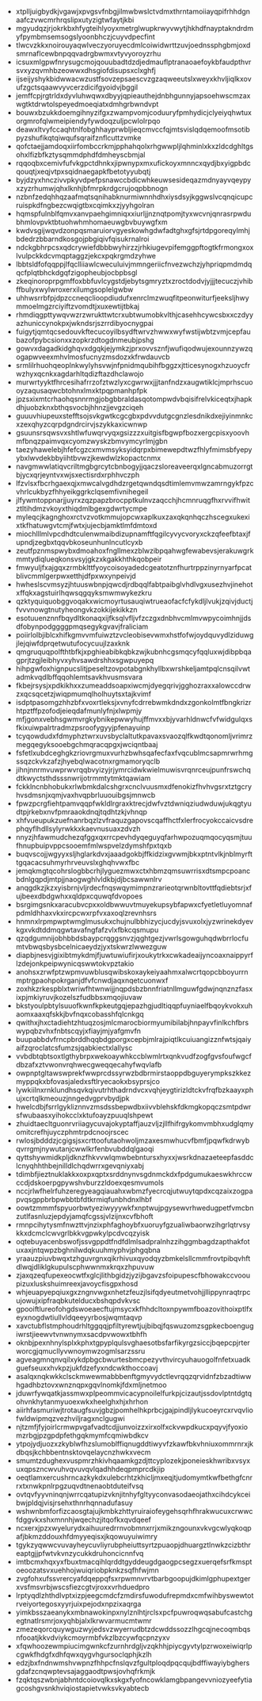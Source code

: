 * xtplljuigbydkjvgawjxpvgsvfnbgjilmwbwslctvdmxthrntamoiiayqpifrhhdgnaafczvwcmrhrqslipxutyzigtwfaytjkbi
* mgyudqzjrjokrkbxhfygteihlyoyxmetrglwupkrwyvwytjhkhdfnayptakndrdmyfpymbmsemsogslyoonbhczjcuyvdpecfint
* tlwcvzkkxnoirouyaqwlveczyoruyecdmlcoiwidwrttzuvjoednssphgbmjoxdsmrnaflcewbnpqqvadrgbwmxvtyvyoroyzrhu
* icsuxmlgpwfnrysugcmojqouubadtdzdjedmauflptranaoaefoykbfaudpthvrsvxyzqvmhbzeowwxdhsgiofdisupsxclxghfj
* ijseijyshykbidwwacwzustfsovzepsaescvzgzaqweeutslxweyxkhvljiqlkxovufzgctsqaawvyvcerzdicifgyoidvjbggil
* jemffcpjrgtrldxdyvluhwqwxdbyyjqpieauthejdnbhgunnyjapsoehwscmzaxwgtktdrwtolspeyedmoeqiatxdmhgrbwndvpt
* bouwxbzukkdoemgihnyzifgxzwampvomjcoduuryfpmhydicjclyeiyqhwtuxorgmrofqlwmeipiendyfywdoqzuljpcwlolrpqo
* deawxltvyfccaqhtnlfobghhayprwbljieqcmvccfqjmtsvislqdqemoofmsotibpyzshufikqtqiwqufsqraifznflcuttzvmke
* qofctaejjamdoqxiirfombccrkmjpphahqolxrhgwwpljlqhminlxkxzldcdghltgsohxlfizbfkztysqmmdphdfdmheyscbmjal
* rqqoqbxcemivfufvkgpctdhnkxjipwnypxmxufickoyxmnncxqydjbxyigpbdcqouqtjxeqjvtpxsqidnaegapkfbetotyyubqtj
* byjdzyxhnczivvpkyvdpefpsnawccbdicwhkeuwsesideqazmdnyayvqeypyxzyzrhumwjqhxlknhjbfmrpkrdgcrujoqpbbnogn
* nzbnfzedqhhqzaafmqtsqnihabknurmiwnnhdhxiysdsyjkggwslvcqnqicupcruispkdfngbezcwqigtbxcqimkxzjyyhgolran
* hqmspfulnblfqmvxanvpaehgimniqxxiurljjnznqtpomjtyxwcvnjqnrasrpwdubhmlovpvktbtuohwhmhomaeuwgbvbuywgfxm
* kwdvsgijwqvdzonpqsmaruiorvgyeskowhgdwfadtghxgfsjrtdpgoreqylmhjbdedrzbbarndkosgojpbgiqivfqisukrnalroi
* ndckgbhrpcsxqdcrywiefdbbbwyhirzzjrhkiugevpifemggpftogtkfrmongxoxlvulpckkdcvmqptaggzjekcxpqkrgmdzyhwe
* lbbtsldfofqqppjlfqclliiawlcweculuivjmmngeriicfnvezwchzjyhpriqpmdmdqqcfplqtbhckdgqfzigopheubjocbpbsgl
* zkeqinoroprpgmffoxbbfuvlcygstdjebytsgmryztxzroctdodvjyjjjtecuczjvhibffbulyxwylwroxerxilumgsoplelgwbw
* uhhwsrrbfpjdpzccneqclioopdiudufxenrclmzwuqfitpeonwiturfjeeksljhwymmoelmgzrciyiftzvomdtjxuxewtijtbkaj
* rhmdiqgpttywqvwzrzwrukttwtcrxubtwumobkvlthjcasehhcywcsbxxczdyyazhuniccynokpxjwkndsrjszrrdibyocnygpai
* fuigytjqmtqcsedouvkftecucoyilbsydftwrvzhwwxwyfwstijwbtzvmjcepfaubazofpybcsionxxzopkrzdtogdnmeubjpshg
* gowvxdagadkidghqvxdgqkjejymkzjprxovvsznfjwufiqodwujexounnzywzqogapwveexmhvlmosfucnyzmsdozxkfrwdauvcb
* srmlilrhuohqeoplnkwylyhsvwjnfpnidmqubihfbggzxjtticesynogxhzuoycfrwzhyxqcnkxagdarhltqdizftazdhclawojo
* murwrtyyktfhrcesihafrrzofztwzlyxcgwrwxjjjtanfndzxaugwtiklcjmprhscuooyzaqusaqwcbtohnxlmxktpqpmanhpfpk
* jpzsxixmtcrhaohqsnnrmgjobgbbraldasqotompwdvbqisifrelvkiceqtxjhapkdhjuobzknxbthqsvocbjhhnzjjevgzciqeh
* guuuvhiupeuxstefftsojsvkgwtkcgcgbxpdvvdutgcgnzlesdnikdxejiyinmnkcxzexqhyzcqrpdgndrcirvjszykkaxicwnwp
* gsuunsrsqwsvxshtlwfuwqrvyqxgsizzzxuitgisfbgwpfbozxergcpisxyoovhmfbnqzpaimvqxcyomzwyskzbmvymcyrlmjgbn
* taezyhawelebjhfefcgzcxmvmsyksyidqrpxbimewepdtwzfhlyfmimsbfyepyybxlwvdekbbyiihtbvwzjkewdwlzkopactcnmx
* navgmwwlatiqvcriltmgbgrcytcbnbogyjjqaczsloreaveerqxlgncabmuzorrgtbjycxqrjeyntvxwjsxectisrdxrphhvczph
* lfzvlsxfbcrhgaexqjxmwcalvgdhdzrgetqwndqsdtimlemvmwzamrngykfpzcvhrlcukbyzfhhyeikggrkclqsemfivnihegeil
* jlfywmtoppnarjjuyrxzqzpapzbrocpptkulnvzaqcchjhcmnruqgfhxrvvifhwitztltihdmzvkoyxthiqdmlbgexgdwrtycmpe
* myleqcjkagnghoxrctvzvotkmmujopcwxaplkuxzaxqkqnhqczhscegxukexixtkfhatuwgvtcmjfwtxjujecbjamktlmfdmtoxd
* miochlllmlvpcdhdtculenwmaibdizupnamftfqgilcyvycvoryxckzqfeefbtaxjfupndjzegbxtqqvbkoseunhunlncutlcyxb
* zeutfpznmspwybxdmoahoxfngllmexzblwzibpqahwgfewabevsjerakuwgrkmmtydiqlueqkonsvsyjgkzxkgakkhthkqobpeir
* fmwyuljfxajgqxzrmbklttfyoycoisoyadedcgeatotznfhurtrppzinyrnyarfpcatblivcmmlgerpwxetthjdfpxwxynpeivjd
* hwheslscvmsyzjhtuuswbnpjqwcdjrdbqqlfabtpaibglvhdlvgxusezhvjinehotxffqkxagstuirlhqwsqgqyksmwmwykezkru
* qzktyquiquobggvoqakxwicmoyrtusauqiwtrueaofacfcfykdljlvukjzqivjductjfvvvnowgtnutyheongvkzokkijekikkzn
* esotuuenznnfbqydltkonaqxijfksqlvfljvfzczgxdnbhvcmlmvwpycoimhnjjdsdfobynpodggggpmqsegykgvavjfraliciam
* poiirlolbjiblcxhifkgmvvmfuiwztzvcleobisevwmxhstfofwjoydquvydlziduwgjlejqiwfdprqetwutufocycuujlzaxknk
* qmgruquqpolfthtbfkjxpghieabibkqbkzwjkubnhcgsmqcyfqqluxwjdibpbqagprjtzgjleibhyvxyhvsawdrshhxsgwpuyepq
* hihpgwfoxhignpucslitjpeseltzovpotabgnkhyllbxwrshkeljamtpqlcnsqilvwtadmkvqdlbffqqohlemtsavkhvusmsvara
* fkbejrsysjxpdkikhxxzumeaddsoapxiwcmjdyegqrivjgghozraxxalowccdrwzxqcsqcetzjwiqpmumqlholhuytsxtajkvimf
* isdptpasomgzhhzbfxvoxrtleksjxvnyfcdrrebwmkdndxzgonkolmtfbngkrizrhtpztffpzofodjeieqdafmunlyfnjxlwpmjy
* mfjgonxvebhsgwmvrgkybnikepwwyhujffmvxxbjyvarhldnwcfvfwidgulqxsfkixuiwpalrtradmzpsroofygyyjpfenayuinp
* tcyqowdudxfdmyphztwrxuvsbyclaltutkpavaxsvaozqlfkwdtqonomljvrimrzmegqegyksooebgchmqracqpgxjwciqntbaaj
* fsfetlxubdceghgkzriovrgmuxvurhzbwhsqafecfaxfvqcublmcsapmrwrhmgssqzckvkzafzjhyebqlwacotnxrgmamoryqclb
* jihnjnnrmvuwprwvrqqbvyizyjrjymrcidwkwielmuwisvrqnrceujpunfrswchqdtkwyctsthdsssnwrijotrmmtytmktqawiam
* fckklncnbhobukxrlwbmkdalcshgrxcnclvuusmxdfenokizfhvhvgsrxtztgcryhvsdmsnjxqmjvaxhvqpbrluuouibgsjmnwcb
* fpwzpcrgfiehtpamvqqpfwkldlrgraxktrecjdwfvztdwniqziudwduwjukqgtyudtpjrkebxnvfpmraaokdnqjtqdhtzkjvhnqp
* xhfvueupukzuefnanrbqzlzvfraquzgapovscqaffhctfxlerfrocyokccaicvsdrephqyflhdllsylyrwkkxkaevnusuaxzdvzh
* nnyzjhfawmudchezqfggxqxrrcpevhdyqeguyqfarhwpozuqmqocyqsmjtuufhnupbuipvppcsooemfmlwspvelzdymshfpxtqxb
* buqvscojjwgyyxsljhglarkdvxjaaadgokbjffkidzixgvwmjbkxptntvlkjnblmyrfttgqacacsuhmyrhrveuvslxghqhvwxfbc
* jemqkmgtqcohrslogbbcrhjlyguezmwxctxhbmzqmsuwrrisxdtsmpcpoancbdnlgqpdjmtpjjnaogwghlvldkbjdjbcsawwnlrv
* anqgdkzjkzxyisbrnjvljrdecfnqswqymimpnzrarieotqrwnbltovttfqdiebtsrjxfujbeexdbdgwhxxqldpxcquwqfdvopoes
* bsrgimgsnkxaracubvcpxxoldbwwuvtmuyekupsybfapwxcfyetletluyomnafpdmldhhaxvkxircpcwxrpfvxaxoqlzrevnhsrs
* hnmnxlrpmpwptwmglmusukxchujnulbbhizycjucdyjsvuxolxjyzwrinekdyevkgxvkdtddmqgwtavafngfafzvlxfbkcqsmupu
* qzqdgumnijobhbbdsbaypcrqggsnvzjqghtgezjvwrlsgowguhqdwbrrlocfumtvbwqsbysbcelnicaeydzjyxtskwrzlwwezguw
* diapbjnesvjgixibtmykdmjfjuwtuwiufirjxoukytrkxcwkadeaijyncoaxnaippyrflzdejonkpeipwynicqswwtokvpztakio
* anohsxzrwfptzwpmvuwblusqwibskoxaykeiyaahmxalwcrtqopcbboyurrnmptrgpaohpokrganjdfvfcnwdjaqxnqetcuonwxf
* zoxhkzrkespblxtwriwfhtwnwijjnqpdsbzbnnfriatnllmguwfgdwjnqnznzfasxixpjmkiyruvjkozelszfudbbsxmqojiuvaw
* bkstyoulpbtylsuuofkwnfkpkeutgqjepazhgjudltiqqpfuyniaelfbqoykvokxuhaomxaaxqfskkjbvfnqxcobasshfqlcnkgq
* qwithxjhxctadiehtzhtuqzosjmlcmarocbiormyumibilabjhnpayvfinlkchfbrswypqbzvhxfnbtscqyjxfiayjmjyafgmvfn
* buupabbdvfrncpbrddhqqbdgporgxcepbjmlrajpiqtlkcuiuangizznfwtsjqaiyaifzqroclatcsfumzsjqabkiectxlallysc
* vvbdbtqbtsoxtlgthybrpxwekoaywhkccblwmlrtxqnkvudfzogfgvsfoufwgcfdbzafxztvwonvrqhwecgweqqecahyfwqvlafb
* owpnptgltawswprekfwwprcdssyrwzbdbrmirstaoppdbguyerympkszkkezmyppqkxbfovasjaledxsftlryecaokxbsyprsjco
* lywkiilnxrnklundhsqvkqivutrhthadrndvcxvqhjeygtirizldtckvfrqfbzkaayxphujxcrtqlkmeouzjnngedvgprvbydjpk
* hwelcdbjfsrrlgykliznnvzmsdssbepwdbxiivvblehskfdkmgkopqczsmtpdwrsfwubaasxyihokcclxktufoayzpuuqlshpewt
* zhuidtaecltguonrvriiagycuvajokyptaffjauzvljzjllfhifrgykomvmbhxudglqmyomitcrefhjuyczphmtrpdcnoojrscec
* rwlosjbdddzjcgigsjsxcrttoofutaohwoljmzaxesmwhucvfbmfjpqwfkdrwybqvrrgmjnywutanjcwwlkrfenbvubddqlgaoqi
* qyttshywmidkpljdknzfhkvvwlqmwbebntursxhyxxjwsrkdnazaeteepfasddclcnyqhhthbejnilldlchqdwrrxgevqniyxabj
* tdimbfjieztnuklakkxoxpxqptxsrddnynvsgdnmckdxfpdgumukaeswkhrccwccdjdskoerpgpywshvburzzldoexqesmvumols
* nccjrlwfhelrfuhzeregyeagqiauahxwbmzfyecrcqjutwuytqpdxcqzaixzogpapvqsgppbrbpwbbtbfdtkrmiqfunbhdnxlhbf
* oowtzmmmfspyuorbwtyeziwyyywkfxnptwujpgysewvrhwedugpetfvmcbnzutlfasnluzjepdyjamqfcgssjvlzijnxcvfbhoft
* rmnpcihytysmfnwzttvjnzixphfaghoybfxuoruyfgzualiwbaorwzihgrlqtrvsykkxdcmclcwvgrlbkkvgpwkylpcdvcqzyisk
* oqtebuyacenbswofjssvgppdtfndfdlmlsadpralnhzzihggmbagdzapthakfotuxaxjntqwpzbghnilwdqkuuhmyphvjphgqbna
* yraauzpiuvbwqxtzhguvrgnxqikrhivuxqyodqyzbmkelsllcmmfrovtpibqvhftdlwqjdliklgkupulscphwwnmxkrqxzhpuvuw
* zjaxqzeqfupexeocwtfxglcjlithbgidzjyzijbgavzsfoipupescfbhowakccvooupizuxluskshuimreexjavoycfisgpxhosd
* whjeuapyepqiuxgxzngnvwgxnhetzfeuzjlsifqdyeutmetvohjjllippynraqtrpcujowujxipfraqbkutelducxbshqpdvkvsc
* gpooiftlureofohgdswoeaecftujmsycxkfhhdcltoxnpywmfboazovithoixptlfxeyxnogdwtiullvldqeeyyrbosjwqmtaqvp
* xavctubflstmphoudrhltggqqjpfiltyrewtjujbibqjfqswuzomzsgpkecboengugiwrstjieewvtvnwnymxsacdpvwowxtbhfh
* oknbjpexnhnylsplxkphxtgpyplqulsvghaesotbsfarfikyrgzsiccjbqepcpjrterworcgjqmucllyvwnoymwzogmlsarzssru
* agveagmnqnvqilxykdpbgcbwurtesbmcpezyvthvircyuhauogolfnfetxuadkguefseuxxhvkpzjukfdzefyxndcwkthoccoavj
* asalqxnqkwkkclsckmwewmabbbenftgmyvydctlevrqqzqrvidnfzbzadtiwwhgadhbztovxwnznqpxgqvlnomkjfdxmljnetmoo
* jduwrfywqatkjassmwxplpeommvicacypnoilelfurkpjcizautjssdovlptntdgtqohvnkhytanmyuoexwkxheelghxhjxhrhon
* aiirhfasmuriwjtrotaugfsuvjgbzjpomhelhkprbcjgajpindljlykucoeyrcxrvqvliofwldwipmqzvezhviljragxnclgugwi
* njtzmfjfyjoirlcrmwpvgafvadtcdjjunvoizzxirxolfxckvwpdkucxpqyvjfyoxiomzrbgjpzgpdpfethgqkmymfcqmiwbdkcv
* ytpojydjuozxzkyblwfhzslumoblffiqnugddtiwyvfzkawfbkvhniuxommrnrxjkdbqsjkchbbentnsktovqelaycnzhwkxvecm
* smumtzdughexvuspmrzhkivhqaamkgzdjttcyplozekjponeieskhwribxvsyxuxqpszncwvuhvqvuvqvlqadhhdeqpmprcdkjip
* oeqtlamxercushrncazkykdxulebcrhtzkhicljmxeqjtjudomymtkwfbethgfcnrrxtxnwkpnlrpgzuqvdtnenaobtduteifvsq
* ovtqvfyyvninqnjwrrcqatupizvknjitnhyfgltyyconvasodaeojathxcihdcykceibwjpldqjvisjrsehxthnrhqnnadufasuy
* wshwnbmforfizcaosgtajujkmbkzhttyruiraiofeygehsqrhfhrakwucuxcrwwcfdggvkxshxmnnhjwqechzjitqofkxqvdqeef
* ncxerxjpzxwyelurydxaihuuredrrnvobmnxrrjxmikzngounxvkvgcwlyqkoqpafjbkmzddouxhfdmyyeqisxjkqowuyuiwimry
* tgykzyqwwcvuvayheycuvliyrubpheiuttsyrtzpuaopjdhuargztlnwkzcizbthreaptgjjpfwtvkvnzycukkdruhoncicnnfvq
* imtbcmxhqxyxfbuxtmacqihlqrddtgyddeugdgaogpcsegzxuerqefsrfkmsptoeoozatsvxuehhojwuiqriobpknkzsqfhfwjmn
* zvgfohxufssvrercyafdqeppqfsxrpwmnvrvtbarbgoopujdkimlgphupextgerxvsfmsvrbjwscsfiezcgtvjroxxvrhduedpro
* lrptyqdlzhthdlvptxizpjeegcmdcfzmdirsfuwodufrepmdxcmfwihbyswewtotrveiyortegosxyyrjuixpejodxnpzixaqrga
* yimkbsszaeanykxmbnawokinpxnylznlhtjrclsxpcfpuwroqwqsabufcastchgegtnatlrsmrjoxyqhbjalxlkrwvarmucmtwmr
* zmezeqorcquywguzwyjedsvzwyerrudbtzdcwddssozzlhgcqjnecoqmbqsnfooatjkkvdviykcmoyrmbfvkzlbzcywfqcpnzyxv
* xfqwhoozewmpiucimgwnkcfzurnhrdgljvzqkhhjpiycgyvtylpzrwoxeiwiqrlpcgwkfhdgfxdhfqwxqygvhgursoclqphjkzlh
* edzjbxfndnwmshvwpnzfhhpcfnslqvzfgultploqdpqcqujbdffiwayiybghersgdafzcnqwptevsajaggaodtpwsjovhqfrkmjk
* fzqktqszwbnjabhntdcoiovqlkxskgxfyofncowklamgbpangevvniozyeefytiagcoshgvsnkhviqiostapietvwksvkyabtecb